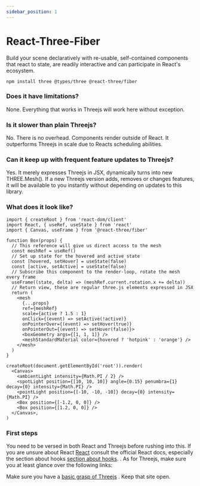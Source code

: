 ```yaml
---
sidebar_position: 1
---
```


# React-Three-Fiber

Build your scene declaratively with re-usable, self-contained components that react to state, are readily interactive and can participate in React's ecosystem.

```
npm install three @types/three @react-three/fiber
```

### Does it have limitations?

None. Everything that works in Threejs will work here without exception.

### Is it slower than plain Threejs?

No. There is no overhead. Components render outside of React. It outperforms Threejs in scale due to Reacts scheduling abilities.

### Can it keep up with frequent feature updates to Threejs?

Yes. It merely expresses Threejs in JSX, <mesh /> dynamically turns into new THREE.Mesh(). If a new Threejs version adds, removes or changes features, it will be available to you instantly without depending on updates to this library.

### What does it look like?

```
import { createRoot } from 'react-dom/client'
import React, { useRef, useState } from 'react'
import { Canvas, useFrame } from '@react-three/fiber'

function Box(props) {
  // This reference will give us direct access to the mesh
  const meshRef = useRef()
  // Set up state for the hovered and active state
  const [hovered, setHover] = useState(false)
  const [active, setActive] = useState(false)
  // Subscribe this component to the render-loop, rotate the mesh every frame
  useFrame((state, delta) => (meshRef.current.rotation.x += delta))
  // Return view, these are regular three.js elements expressed in JSX
  return (
    <mesh
      {...props}
      ref={meshRef}
      scale={active ? 1.5 : 1}
      onClick={(event) => setActive(!active)}
      onPointerOver={(event) => setHover(true)}
      onPointerOut={(event) => setHover(false)}>
      <boxGeometry args={[1, 1, 1]} />
      <meshStandardMaterial color={hovered ? 'hotpink' : 'orange'} />
    </mesh>
  )
}

createRoot(document.getElementById('root')).render(
  <Canvas>
    <ambientLight intensity={Math.PI / 2} />
    <spotLight position={[10, 10, 10]} angle={0.15} penumbra={1} decay={0} intensity={Math.PI} />
    <pointLight position={[-10, -10, -10]} decay={0} intensity={Math.PI} />
    <Box position={[-1.2, 0, 0]} />
    <Box position={[1.2, 0, 0]} />
  </Canvas>,
)
```

### First steps

You need to be versed in both React and Threejs before rushing into this. If you are unsure about React [React](https://react.dev/learn) consult the official React docs, especially the section about hooks [section about hooks](https://react.dev/reference/react). . As for Threejs, make sure you at least glance over the following links:

Make sure you have a [basic grasp of Threejs](https://threejs.org/docs/index.html#manual/en/introduction/Creating-a-scene) .
Keep that site open.
